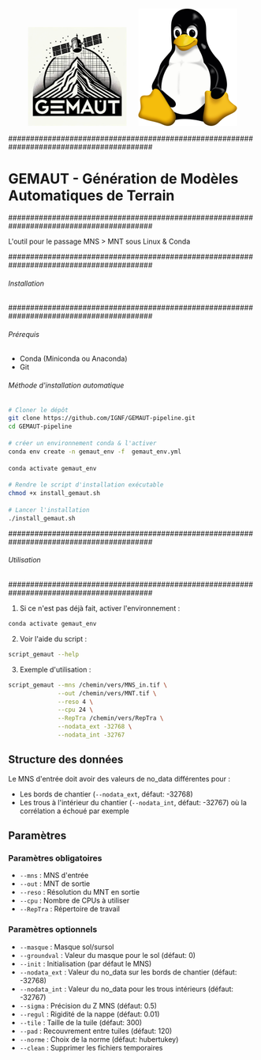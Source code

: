 <p align="center">
  <img src="assets/logo.png" alt="GEMAUT" width="200" style="margin-right: 20px;"/>
  <img src="assets/Linux.png" alt="Linux" width="200"/>
</p>

#########################################################################################
# GEMAUT - Génération de Modèles Automatiques de Terrain
#########################################################################################

L'outil pour le passage MNS > MNT sous Linux & Conda

#########################################################################################
###### Installation
#########################################################################################

###### Prérequis
- Conda (Miniconda ou Anaconda)
- Git

###### Méthode d'installation automatique
```bash
# Cloner le dépôt
git clone https://github.com/IGNF/GEMAUT-pipeline.git
cd GEMAUT-pipeline

# créer un environnement conda & l'activer
conda env create -n gemaut_env -f  gemaut_env.yml

conda activate gemaut_env

# Rendre le script d'installation exécutable
chmod +x install_gemaut.sh

# Lancer l'installation
./install_gemaut.sh
```

#########################################################################################
###### Utilisation
#########################################################################################
1. Si ce n'est pas déjà fait, activer l'environnement :
```bash
conda activate gemaut_env
```

2. Voir l'aide du script :
```bash
script_gemaut --help
```

3. Exemple d'utilisation :
```bash
script_gemaut --mns /chemin/vers/MNS_in.tif \
              --out /chemin/vers/MNT.tif \
              --reso 4 \
              --cpu 24 \
              --RepTra /chemin/vers/RepTra \
              --nodata_ext -32768 \
              --nodata_int -32767
```

## Structure des données

Le MNS d'entrée doit avoir des valeurs de no_data différentes pour :
- Les bords de chantier (`--nodata_ext`, défaut: -32768)
- Les trous à l'intérieur du chantier (`--nodata_int`, défaut: -32767) où la corrélation a échoué par exemple

## Paramètres

### Paramètres obligatoires
- `--mns` : MNS d'entrée
- `--out` : MNT de sortie
- `--reso` : Résolution du MNT en sortie
- `--cpu` : Nombre de CPUs à utiliser
- `--RepTra` : Répertoire de travail

### Paramètres optionnels
- `--masque` : Masque sol/sursol
- `--groundval` : Valeur du masque pour le sol (défaut: 0)
- `--init` : Initialisation (par défaut le MNS)
- `--nodata_ext` : Valeur du no_data sur les bords de chantier (défaut: -32768)
- `--nodata_int` : Valeur du no_data pour les trous intérieurs (défaut: -32767)
- `--sigma` : Précision du Z MNS (défaut: 0.5)
- `--regul` : Rigidité de la nappe (défaut: 0.01)
- `--tile` : Taille de la tuile (défaut: 300)
- `--pad` : Recouvrement entre tuiles (défaut: 120)
- `--norme` : Choix de la norme (défaut: hubertukey)
- `--clean` : Supprimer les fichiers temporaires
